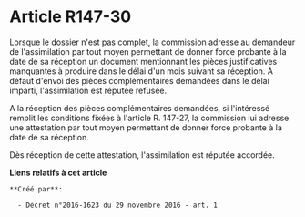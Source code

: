 # Article R147-30

Lorsque  le dossier n'est pas complet, la commission adresse au demandeur de  l'assimilation par tout moyen permettant de
donner force probante à la  date de sa réception un document mentionnant les pièces justificatives  manquantes à produire
dans le délai d'un mois suivant sa réception. A  défaut d'envoi des pièces complémentaires demandées dans le délai  imparti,
l'assimilation est réputée refusée. 

A la  réception des pièces complémentaires demandées, si l'intéressé remplit  les conditions fixées à l'article R. 147-27, la
commission lui adresse  une attestation par tout moyen permettant de donner force probante à la  date de sa réception. 

Dès réception de cette attestation, l'assimilation est réputée accordée.

**Liens relatifs à cet article**

	**Créé par**:

	  - Décret n°2016-1623 du 29 novembre 2016 - art. 1
